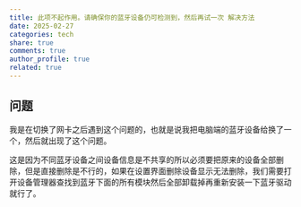 ```yaml
---
title: 此项不起作用。请确保你的蓝牙设备仍可检测到，然后再试一次 解决方法
date: 2025-02-27
categories: tech
share: true
comments: true
author_profile: true
related: true
---
```


## 问题

我是在切换了网卡之后遇到这个问题的，也就是说我把电脑端的蓝牙设备给换了一个，然后就出现了这个问题。

这是因为不同蓝牙设备之间设备信息是不共享的所以必须要把原来的设备全部删除，但是直接删除是不行的，如果在设置界面删除设备显示无法删除，我们需要打开设备管理器查找到蓝牙下面的所有模块然后全部卸载掉再重新安装一下蓝牙驱动就行了。